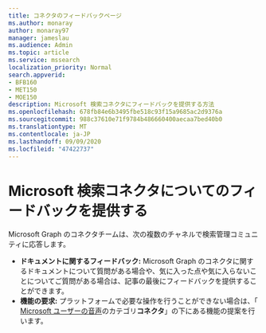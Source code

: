 ```yaml
---
title: コネクタのフィードバックページ
ms.author: monaray
author: monaray97
manager: jameslau
ms.audience: Admin
ms.topic: article
ms.service: mssearch
localization_priority: Normal
search.appverid:
- BFB160
- MET150
- MOE150
description: Microsoft 検索コネクタにフィードバックを提供する方法
ms.openlocfilehash: 678fb84e6b3495fbe518c93f15a9685ac2d9376a
ms.sourcegitcommit: 988c37610e71f9784b486660400aecaa7bed40b0
ms.translationtype: MT
ms.contentlocale: ja-JP
ms.lasthandoff: 09/09/2020
ms.locfileid: "47422737"
---
```

# <a name="provide-feedback-for-microsoft-search-connectors"></a>Microsoft 検索コネクタについてのフィードバックを提供する

Microsoft Graph のコネクタチームは、次の複数のチャネルで検索管理コミュニティに応答します。

* **ドキュメントに関するフィードバック:** Microsoft Graph のコネクタに関するドキュメントについて質問がある場合や、気に入った点や気に入らないことについてご質問がある場合は、記事の最後にフィードバックを提供することができます。
* **機能の要求:** プラットフォームで必要な操作を行うことができない場合は、「 [Microsoft ユーザーの音声](https://microsoftsearch.uservoice.com/forums/926998-connectors)のカテゴリ**コネクタ**」の下にある機能の提案を行います。
